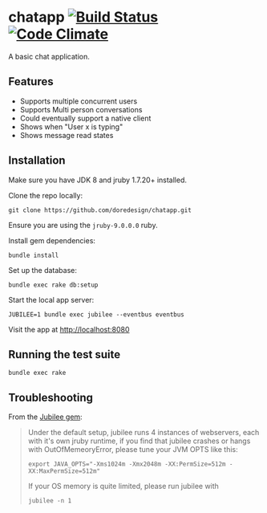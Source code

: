 # chatapp [![Build Status](https://semaphoreci.com/api/v1/pdore/chatapp/branches/master/shields_badge.svg)](https://semaphoreci.com/pdore/chatapp) [![Code Climate](https://codeclimate.com/github/doredesign/chatapp/badges/gpa.svg)](https://codeclimate.com/github/doredesign/chatapp)

A basic chat application.


Features
--------

 * Supports multiple concurrent users
 * Supports Multi person conversations
 * Could eventually support a native client
 * Shows when "User x is typing"
 * Shows message read states


Installation
------------

Make sure you have JDK 8 and jruby 1.7.20+ installed.

Clone the repo locally:
```
git clone https://github.com/doredesign/chatapp.git
```

Ensure you are using the `jruby-9.0.0.0` ruby.

Install gem dependencies:
```
bundle install
```

Set up the database:
```
bundle exec rake db:setup
```

Start the local app server:
```
JUBILEE=1 bundle exec jubilee --eventbus eventbus
```

Visit the app at [http://localhost:8080](http://localhost:8080)


Running the test suite
----------------------

```
bundle exec rake
```


Troubleshooting
---------------

From the [Jubilee gem](https://github.com/isaiah/jubilee):

> Under the default setup, jubilee runs 4 instances of webservers, each with it's own jruby runtime, if you find that jubilee crashes or hangs with OutOfMemeoryError, please tune your JVM OPTS like this:
>
> `export JAVA_OPTS="-Xms1024m -Xmx2048m -XX:PermSize=512m -XX:MaxPermSize=512m"`
>
> If your OS memory is quite limited, please run jubilee with
>
> `jubilee -n 1`
>
